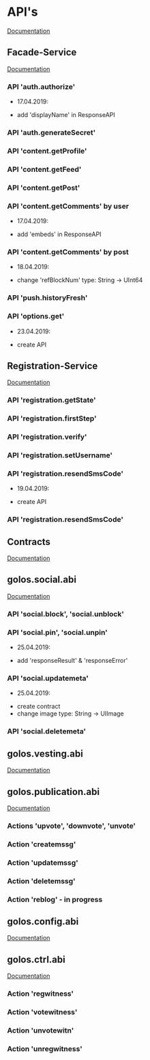 # API's
[Documentation](https://github.com/GolosChain/api-documentation)


## Facade-Service
[Documentation](https://github.com/GolosChain/facade-service)


### API 'auth.authorize'
* 17.04.2019:
 - add 'displayName' in ResponseAPI

### API 'auth.generateSecret'

### API 'content.getProfile'

### API 'content.getFeed'

### API 'content.getPost'

### API 'content.getComments' by user
* 17.04.2019:
- add 'embeds' in ResponseAPI

### API 'content.getComments' by post
* 18.04.2019:
- change 'refBlockNum' type: String -> UInt64

### API 'push.historyFresh'

### API 'options.get'
* 23.04.2019:
- create API



## Registration-Service
[Documentation](https://github.com/GolosChain/registration-service/tree/develop)


### API 'registration.getState'

### API 'registration.firstStep'

### API 'registration.verify'

### API 'registration.setUsername'

### API 'registration.resendSmsCode'
* 19.04.2019:
- create API

### API 'registration.resendSmsCode'


## Contracts
[Documentation](https://github.com/GolosChain/golos.contracts)



## golos.social.abi
[Documentation](https://github.com/GolosChain/golos.contracts/blob/master/golos.social/golos.social.abi)

### API 'social.block', 'social.unblock'

### API 'social.pin', 'social.unpin'
* 25.04.2019:
- add 'responseResult' & 'responseError'

### API 'social.updatemeta'
* 25.04.2019:
- create contract
- change image type: String -> UIImage

### API 'social.deletemeta'


## golos.vesting.abi
[Documentation](https://github.com/GolosChain/golos.contracts/blob/master/golos.vesting/golos.vesting.abi)



## golos.publication.abi
[Documentation](https://github.com/GolosChain/golos.contracts/blob/master/golos.publication/golos.publication.abi)


### Actions 'upvote', 'downvote', 'unvote'

### Action 'createmssg'

### Action 'updatemssg'

### Action 'deletemssg'

### Action 'reblog' - in progress



## golos.config.abi
[Documentation](https://github.com/GolosChain/golos.contracts/blob/master/golos.config/abi/golos.config.abi)



## golos.ctrl.abi
[Documentation](https://github.com/GolosChain/golos.contracts/blob/master/golos.ctrl/abi/golos.ctrl.abi)


### Action 'regwitness'

### Action 'votewitness'

### Action 'unvotewitn'

### Action 'unregwitness'
